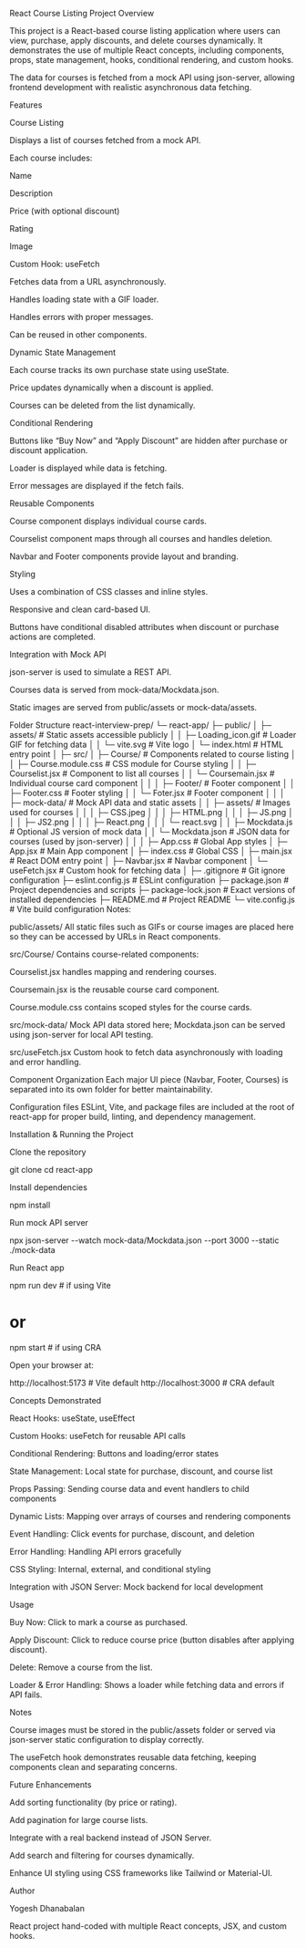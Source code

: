 React Course Listing Project
Overview

This project is a React-based course listing application where users can view, purchase, apply discounts, and delete courses dynamically. It demonstrates the use of multiple React concepts, including components, props, state management, hooks, conditional rendering, and custom hooks.

The data for courses is fetched from a mock API using json-server, allowing frontend development with realistic asynchronous data fetching.

Features

Course Listing

Displays a list of courses fetched from a mock API.

Each course includes:

Name

Description

Price (with optional discount)

Rating

Image

Custom Hook: useFetch

Fetches data from a URL asynchronously.

Handles loading state with a GIF loader.

Handles errors with proper messages.

Can be reused in other components.

Dynamic State Management

Each course tracks its own purchase state using useState.

Price updates dynamically when a discount is applied.

Courses can be deleted from the list dynamically.

Conditional Rendering

Buttons like “Buy Now” and “Apply Discount” are hidden after purchase or discount application.

Loader is displayed while data is fetching.

Error messages are displayed if the fetch fails.

Reusable Components

Course component displays individual course cards.

Courselist component maps through all courses and handles deletion.

Navbar and Footer components provide layout and branding.

Styling

Uses a combination of CSS classes and inline styles.

Responsive and clean card-based UI.

Buttons have conditional disabled attributes when discount or purchase actions are completed.

Integration with Mock API

json-server is used to simulate a REST API.

Courses data is served from mock-data/Mockdata.json.

Static images are served from public/assets or mock-data/assets.

Folder Structure
react-interview-prep/
└─ react-app/
   ├─ public/
   │  ├─ assets/                  # Static assets accessible publicly
   │  │  ├─ Loading_icon.gif      # Loader GIF for fetching data
   │  │  └─ vite.svg              # Vite logo
   │  └─ index.html               # HTML entry point
   │
   ├─ src/
   │  ├─ Course/                  # Components related to course listing
   │  │  ├─ Course.module.css     # CSS module for Course styling
   │  │  ├─ Courselist.jsx        # Component to list all courses
   │  │  └─ Coursemain.jsx        # Individual course card component
   │  │
   │  ├─ Footer/                  # Footer component
   │  │  ├─ Footer.css            # Footer styling
   │  │  └─ Foter.jsx             # Footer component
   │  │
   │  ├─ mock-data/               # Mock API data and static assets
   │  │  ├─ assets/               # Images used for courses
   │  │  │  ├─ CSS.jpeg
   │  │  │  ├─ HTML.png
   │  │  │  ├─ JS.png
   │  │  │  ├─ JS2.png
   │  │  │  ├─ React.png
   │  │  │  └─ react.svg
   │  │  ├─ Mockdata.js           # Optional JS version of mock data
   │  │  └─ Mockdata.json         # JSON data for courses (used by json-server)
   │  │
   │  ├─ App.css                   # Global App styles
   │  ├─ App.jsx                   # Main App component
   │  ├─ index.css                 # Global CSS
   │  ├─ main.jsx                  # React DOM entry point
   │  ├─ Navbar.jsx                # Navbar component
   │  └─ useFetch.jsx              # Custom hook for fetching data
   │
   ├─ .gitignore                   # Git ignore configuration
   ├─ eslint.config.js             # ESLint configuration
   ├─ package.json                 # Project dependencies and scripts
   ├─ package-lock.json            # Exact versions of installed dependencies
   ├─ README.md                    # Project README
   └─ vite.config.js               # Vite build configuration
Notes:

public/assets/
All static files such as GIFs or course images are placed here so they can be accessed by URLs in React components.

src/Course/
Contains course-related components:

Courselist.jsx handles mapping and rendering courses.

Coursemain.jsx is the reusable course card component.

Course.module.css contains scoped styles for the course cards.

src/mock-data/
Mock API data stored here; Mockdata.json can be served using json-server for local API testing.

src/useFetch.jsx
Custom hook to fetch data asynchronously with loading and error handling.

Component Organization
Each major UI piece (Navbar, Footer, Courses) is separated into its own folder for better maintainability.

Configuration files
ESLint, Vite, and package files are included at the root of react-app for proper build, linting, and dependency management.

Installation & Running the Project

Clone the repository

git clone <repository-url>
cd react-app


Install dependencies

npm install


Run mock API server

npx json-server --watch mock-data/Mockdata.json --port 3000 --static ./mock-data


Run React app

npm run dev   # if using Vite
# or
npm start     # if using CRA


Open your browser at:

http://localhost:5173  # Vite default
http://localhost:3000  # CRA default

Concepts Demonstrated

React Hooks: useState, useEffect

Custom Hooks: useFetch for reusable API calls

Conditional Rendering: Buttons and loading/error states

State Management: Local state for purchase, discount, and course list

Props Passing: Sending course data and event handlers to child components

Dynamic Lists: Mapping over arrays of courses and rendering components

Event Handling: Click events for purchase, discount, and deletion

Error Handling: Handling API errors gracefully

CSS Styling: Internal, external, and conditional styling

Integration with JSON Server: Mock backend for local development

Usage

Buy Now: Click to mark a course as purchased.

Apply Discount: Click to reduce course price (button disables after applying discount).

Delete: Remove a course from the list.

Loader & Error Handling: Shows a loader while fetching data and errors if API fails.

Notes

Course images must be stored in the public/assets folder or served via json-server static configuration to display correctly.

The useFetch hook demonstrates reusable data fetching, keeping components clean and separating concerns.

Future Enhancements

Add sorting functionality (by price or rating).

Add pagination for large course lists.

Integrate with a real backend instead of JSON Server.

Add search and filtering for courses dynamically.

Enhance UI styling using CSS frameworks like Tailwind or Material-UI.

Author

Yogesh Dhanabalan

React project hand-coded with multiple React concepts, JSX, and custom hooks.